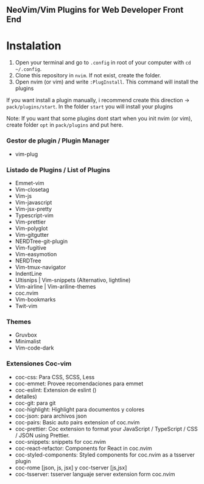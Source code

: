 ## NeoVim/Vim Plugins for Web Developer Front End

# Instalation

1. Open your terminal and go to `.config` in root of your computer with `cd ~/.config`.
2. Clone this repository in `nvim`. If not exist, create the folder.
3. Open nvim (or vim) and write `:PlugInstall`. This command will install the plugins

If you want install a plugin manually, i recommend create this direction -> `pack/plugins/start`. In the folder `start` you will install your plugins

Note: If you want that some plugins dont start when you init nvim (or vim), create folder `opt` in `pack/plugins` and put here.

### Gestor de plugin / Plugin Manager

- vim-plug

### Listado de Plugins / List of Plugins

- Emmet-vim
- Vim-closetag
- Vim-js
- Vim-javascript
- Vim-jsx-pretty
- Typescript-vim
- Vim-prettier
- Vim-polyglot
- Vim-gitgutter
- NERDTree-git-plugin
- Vim-fugitive
- Vim-easymotion
- NERDTree
- Vim-tmux-navigator
- IndentLine
- Ultisnips | Vim-snippets (Alternativo, lightline)
- Vim-airline | Vim-ariline-themes
- coc.nvim
- Vim-bookmarks
- Twit-vim

### Themes

- Gruvbox
- Minimalist
- Vim-code-dark

### Extensiones Coc-vim

- coc-css: Para CSS, SCSS, Less
- coc-emmet: Provee recomendaciones para emmet
- coc-eslint: Extension de eslint ()
- detalles)
- coc-git: para git
- coc-highlight: Highlight para documentos y colores
- coc-json: para archivos json
- coc-pairs: Basic auto pairs extension of coc.nvim
- coc-prettier: Coc extension to format your JavaScript / TypeScript / CSS / JSON using Prettier.
- coc-snippets: snippets for coc.nvim
- coc-react-refactor: Components for React in coc.nvim
- coc-styled-components: Styled components for coc.nvim as a tsserver plugin
- coc-rome [json, js, jsx] y coc-tserver [js,jsx]
- coc-tsserver: tsserver languaje server extension form coc.nvim
